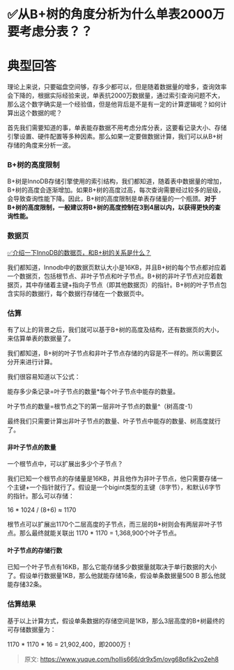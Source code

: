 # ✅从B+树的角度分析为什么单表2000万要考虑分表？？


# 典型回答

理论上来说，只要磁盘空间够，存多少都可以，但是随着数据量的增多，查询效率会下降的，根据实际经验来说，单表抗2000万数据量，通过索引查询问题不大，那么这个数字确实是一个经验值，但是他背后是不是有一定的计算逻辑呢？如何计算出这个数据的呢？

首先我们需要知道的事，单表能存数据不用考虑分库分表，这要看记录大小、存储引擎设置、硬件配置等多种因素。那么如果一定要做数据计算，我们可以从B+树存储的角度来分析一波。


### B+树的高度限制

B+树是InnoDB存储引擎使用的索引结构，我们都知道，随着表中数据量的增加，B+树的高度会逐渐增加。如果B+树的高度过高，每次查询需要经过较多的层级，会导致查询性能下降。因此，B+树的高度限制是单表存储量的一个瓶颈。**对于B+树的高度限制，一般建议将B+树的高度控制在3到4层以内，以获得更快的查询性能。**


### 数据页


[✅介绍一下InnoDB的数据页，和B+树的关系是什么？](https://www.yuque.com/hollis666/dr9x5m/vebvlntlc6rnvuu0?view=doc_embed)

我们都知道，Innodb中的数据页默认大小是16KB，并且B+树的每个节点都对应着一个数据页，包括根节点、非叶子节点和叶子节点。B+树的非叶子节点对应着数据页，其中存储着主键+指向子节点（即其他数据页）的指针。B+树的叶子节点包含实际的数据行，每个数据行存储在一个数据页中。


### 估算

有了以上的背景之后，我们就可以基于B+树的高度及结构，还有数据页的大小，来估算单表的数据量了。

我们都知道，B+树的叶子节点和非叶子节点存储的内容是不一样的。所以需要区分开来进行计算。

我们很容易知道以下公式：

能存多少条记录=叶子节点的数量*每个叶子节点中能存的数量。

叶子节点的数量=根节点之下的第一层非叶子节点的数量^（树高度-1）

最终我们只需要计算出非叶子节点的数量、叶子节点中能存的数量、树高度就行了。


#### 非叶子节点的数量

一个根节点中，可以扩展出多少个子节点？

我们已知一个根节点的存储量是16KB，并且他作为非叶子节点，他只需要存储一个主键+一个指针就行了。假设是一个bigint类型的主键（8字节），和默认6字节的指针。那么可以存储：

16 * 1024 / (8+6) ≈ 1170

根节点可以扩展出1170个二层高度的子节点，而三层的B+树则会有两层非叶子节点。那么最终就能关联出 1170 * 1170 = 1,368,900个叶子节点。


#### 叶子节点的存储行数

已知一个叶子节点有16KB，那么它能存储多少数据量就取决于单行数据的大小了。假设单行数据量1KB，那么他就能存储16条，假设单条数据量500 B 那么他就能存储32条。


### 估算结果

基于以上计算方式，假设单条数据的存储空间是1KB，那么3层高度的B+树最终的可存储数据量为：

1170 * 1170 * 16 = 21,902,400，即2000万！




> 原文: <https://www.yuque.com/hollis666/dr9x5m/ovg68pfik2vo2eh8>